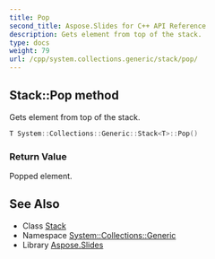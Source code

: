 ```yaml
---
title: Pop
second_title: Aspose.Slides for C++ API Reference
description: Gets element from top of the stack.
type: docs
weight: 79
url: /cpp/system.collections.generic/stack/pop/
---
```

## Stack::Pop method


Gets element from top of the stack.

```cpp
T System::Collections::Generic::Stack<T>::Pop()
```


### Return Value

Popped element.

## See Also

* Class [Stack](../)
* Namespace [System::Collections::Generic](../../)
* Library [Aspose.Slides](../../../)
